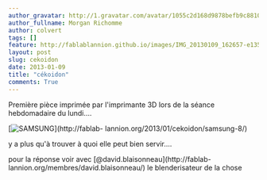 ```yaml
---
author_gravatar: http://1.gravatar.com/avatar/1055c2d168d9878befb9c8810eda96dc?s=96&d=mm&r=g
author_fullname: Morgan Richomme
author: colvert
tags: []
feature: http://fablablannion.github.io/images/IMG_20130109_162657-e1358321915292.jpg
layout: post
slug: cekoidon
date: 2013-01-09
title: "cékoidon"
comments: True
---
```

Première pièce imprimée par l'imprimante 3D lors de la séance hebdomadaire du
lundi….

[![SAMSUNG](http://fablablannion.github.io/images/IMG_20130109_162657-e1358321915292-225x300.jpg)](http://fablab-
lannion.org/2013/01/cekoidon/samsung-8/)



y a plus qu'à trouver à quoi elle peut bien servir….

pour la réponse voir avec [@david.blaisonneau](http://fablab-
lannion.org/membres/david.blaisonneau/) le blenderisateur de la chose


